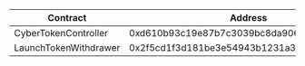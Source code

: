 | Contract              | Address                                    |
| --------------------- | ------------------------------------------ |
| CyberTokenController  | 0xd610b93c19e87b7c3039bc8da906a233ad85386b |
| LaunchTokenWithdrawer | 0x2f5cd1f3d181be3e54943b1231a35f79f9022fd1 |
